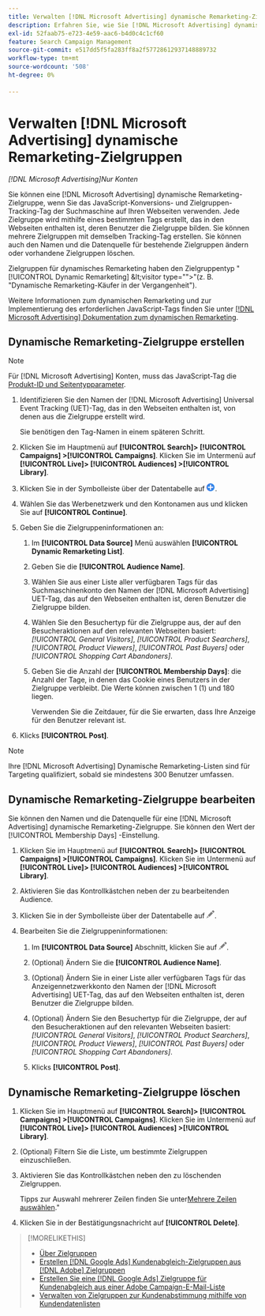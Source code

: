 ```yaml
---
title: Verwalten [!DNL Microsoft Advertising] dynamische Remarketing-Zielgruppen
description: Erfahren Sie, wie Sie [!DNL Microsoft Advertising] dynamische Remarketing-Zielgruppen.
exl-id: 52faab75-e723-4e59-aac6-b4d0c4c1cf60
feature: Search Campaign Management
source-git-commit: e517dd5f5fa283ff8a2f57728612937148889732
workflow-type: tm+mt
source-wordcount: '508'
ht-degree: 0%

---
```


# Verwalten [!DNL Microsoft Advertising] dynamische Remarketing-Zielgruppen

*[!DNL Microsoft Advertising]Nur Konten*

Sie können eine [!DNL Microsoft Advertising] dynamische Remarketing-Zielgruppe, wenn Sie das JavaScript-Konversions- und Zielgruppen-Tracking-Tag der Suchmaschine auf Ihren Webseiten verwenden. Jede Zielgruppe wird mithilfe eines bestimmten Tags erstellt, das in den Webseiten enthalten ist, deren Benutzer die Zielgruppe bilden. Sie können mehrere Zielgruppen mit demselben Tracking-Tag erstellen. Sie können auch den Namen und die Datenquelle für bestehende Zielgruppen ändern oder vorhandene Zielgruppen löschen.

Zielgruppen für dynamisches Remarketing haben den Zielgruppentyp &quot;[!UICONTROL Dynamic Remarketing] \&lt;visitor type=&quot;&quot;>&quot;(z. B. &quot;Dynamische Remarketing-Käufer in der Vergangenheit&quot;).

Weitere Informationen zum dynamischen Remarketing und zur Implementierung des erforderlichen JavaScript-Tags finden Sie unter [[!DNL Microsoft Advertising] Dokumentation zum dynamischen Remarketing](https://help.ads.microsoft.com/#apex/ads/en/56910).

## Dynamische Remarketing-Zielgruppe erstellen

>[!NOTE]
>
>Für [!DNL Microsoft Advertising] Konten, muss das JavaScript-Tag die [Produkt-ID und Seitentypparameter](https://help.ads.microsoft.com/#apex/ads/en/56910/1/#exp85).

1. Identifizieren Sie den Namen der [!DNL Microsoft Advertising] Universal Event Tracking (UET)-Tag, das in den Webseiten enthalten ist, von denen aus die Zielgruppe erstellt wird.

   Sie benötigen den Tag-Namen in einem späteren Schritt.

1. Klicken Sie im Hauptmenü auf **[!UICONTROL Search]> [!UICONTROL Campaigns] >[!UICONTROL Campaigns]**. Klicken Sie im Untermenü auf **[!UICONTROL Live]> [!UICONTROL Audiences] >[!UICONTROL Library]**.

1. Klicken Sie in der Symbolleiste über der Datentabelle auf ![Erstellen](/help/search-social-commerce/assets/add.png "Erstellen").

1. Wählen Sie das Werbenetzwerk und den Kontonamen aus und klicken Sie auf **[!UICONTROL Continue]**.

1. Geben Sie die Zielgruppeninformationen an:

   1. Im **[!UICONTROL Data Source]** Menü auswählen **[!UICONTROL Dynamic Remarketing List]**.

   1. Geben Sie die **[!UICONTROL Audience Name]**.

   1. Wählen Sie aus einer Liste aller verfügbaren Tags für das Suchmaschinenkonto den Namen der [!DNL Microsoft Advertising] UET-Tag, das auf den Webseiten enthalten ist, deren Benutzer die Zielgruppe bilden.

   1. Wählen Sie den Besuchertyp für die Zielgruppe aus, der auf den Besucheraktionen auf den relevanten Webseiten basiert: *[!UICONTROL General Visitors]*, *[!UICONTROL Product Searchers]*, *[!UICONTROL Product Viewers]*, *[!UICONTROL Past Buyers]* oder *[!UICONTROL Shopping Cart Abandoners]*.

   1. Geben Sie die Anzahl der **[!UICONTROL Membership Days]**: die Anzahl der Tage, in denen das Cookie eines Benutzers in der Zielgruppe verbleibt. Die Werte können zwischen 1 (1) und 180 liegen.

      Verwenden Sie die Zeitdauer, für die Sie erwarten, dass Ihre Anzeige für den Benutzer relevant ist.

1. Klicks **[!UICONTROL Post]**.

>[!NOTE]
>
>Ihre [!DNL Microsoft Advertising] Dynamische Remarketing-Listen sind für Targeting qualifiziert, sobald sie mindestens 300 Benutzer umfassen.

## Dynamische Remarketing-Zielgruppe bearbeiten

Sie können den Namen und die Datenquelle für eine [!DNL Microsoft Advertising] dynamische Remarketing-Zielgruppe. Sie können den Wert der [!UICONTROL Membership Days] -Einstellung.

1. Klicken Sie im Hauptmenü auf **[!UICONTROL Search]> [!UICONTROL Campaigns] >[!UICONTROL Campaigns]**. Klicken Sie im Untermenü auf **[!UICONTROL Live]> [!UICONTROL Audiences] >[!UICONTROL Library]**.

1. Aktivieren Sie das Kontrollkästchen neben der zu bearbeitenden Audience.

1. Klicken Sie in der Symbolleiste über der Datentabelle auf ![Bearbeiten](/help/search-social-commerce/assets/edit.png "Bearbeiten").

1. Bearbeiten Sie die Zielgruppeninformationen:

   1. Im **[!UICONTROL Data Source]** Abschnitt, klicken Sie auf ![Bearbeiten](/help/search-social-commerce/assets/edit.png "Bearbeiten").

   1. (Optional) Ändern Sie die **[!UICONTROL Audience Name]**.

   1. (Optional) Ändern Sie in einer Liste aller verfügbaren Tags für das Anzeigennetzwerkkonto den Namen der [!DNL Microsoft Advertising] UET-Tag, das auf den Webseiten enthalten ist, deren Benutzer die Zielgruppe bilden.

   1. (Optional) Ändern Sie den Besuchertyp für die Zielgruppe, der auf den Besucheraktionen auf den relevanten Webseiten basiert: *[!UICONTROL General Visitors]*, *[!UICONTROL Product Searchers]*, *[!UICONTROL Product Viewers]*, *[!UICONTROL Past Buyers]* oder *[!UICONTROL Shopping Cart Abandoners]*.

   1. Klicks **[!UICONTROL Post]**.

## Dynamische Remarketing-Zielgruppe löschen

1. Klicken Sie im Hauptmenü auf **[!UICONTROL Search]> [!UICONTROL Campaigns] >[!UICONTROL Campaigns]**. Klicken Sie im Untermenü auf **[!UICONTROL Live]> [!UICONTROL Audiences] >[!UICONTROL Library]**.

1. (Optional) Filtern Sie die Liste, um bestimmte Zielgruppen einzuschließen.

1. Aktivieren Sie das Kontrollkästchen neben den zu löschenden Zielgruppen.

   Tipps zur Auswahl mehrerer Zeilen finden Sie unter[Mehrere Zeilen auswählen](/help/search-social-commerce/common-tasks/navigation-editing-selection/multiple-rows-select.md).&quot;

1. Klicken Sie in der Bestätigungsnachricht auf **[!UICONTROL Delete]**.

>[!MORELIKETHIS]
>
>* [Über Zielgruppen](audience-about.md)
>* [Erstellen [!DNL Google Ads] Kundenabgleich-Zielgruppen aus [!DNL Adobe] Zielgruppen](google-audience-from-adobe-audience.md)
>* [Erstellen Sie eine [!DNL Google Ads] Zielgruppe für Kundenabgleich aus einer Adobe Campaign-E-Mail-Liste](google-audience-from-campaign-email-list.md)
>* [Verwalten von Zielgruppen zur Kundenabstimmung mithilfe von Kundendatenlisten](audience-from-customer-data-list.md)
